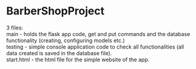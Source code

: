 # BarberShopProject <br />
3 files: <br />
main - holds the flask app code, get and put commands and the database functionality (creating, configuring models etc.) <br />
testing - simple console application code to check all functionalities (all data created is saved in the database file). <br />
start.html - the html file for the simple website of the app. <br />
